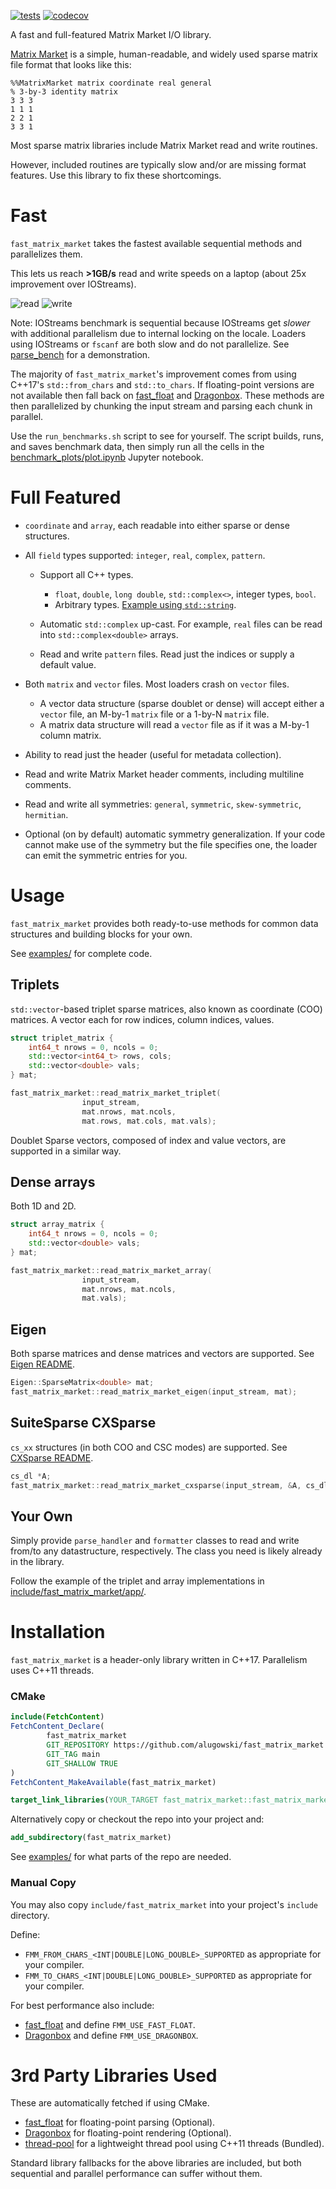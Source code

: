 [![tests](https://github.com/alugowski/fast_matrix_market/actions/workflows/tests.yml/badge.svg)](https://github.com/alugowski/fast_matrix_market/actions/workflows/tests.yml)
[![codecov](https://codecov.io/gh/alugowski/fast_matrix_market/branch/main/graph/badge.svg?token=s1G9zG4sDS)](https://codecov.io/gh/alugowski/fast_matrix_market)

A fast and full-featured Matrix Market I/O library.

[Matrix Market](https://math.nist.gov/MatrixMarket/formats.html) is a simple, human-readable, and widely used sparse matrix file format that looks like this:
```
%%MatrixMarket matrix coordinate real general
% 3-by-3 identity matrix
3 3 3
1 1 1
2 2 1
3 3 1
```
Most sparse matrix libraries include Matrix Market read and write routines.

However, included routines are typically slow and/or are missing format features. Use this library to fix these shortcomings.

# Fast

`fast_matrix_market` takes the fastest available sequential methods and parallelizes them.

This lets us reach **>1GB/s** read and write speeds on a laptop (about 25x improvement over IOStreams).

![read](benchmark_plots/parallel-scaling-cpp-read.svg)
![write](benchmark_plots/parallel-scaling-cpp-write.svg)

Note: IOStreams benchmark is sequential because IOStreams get *slower* with additional parallelism due to internal locking on the locale.
Loaders using IOStreams or `fscanf` are both slow and do not parallelize. See [parse_bench](https://github.com/alugowski/parse-bench) for a demonstration.

The majority of `fast_matrix_market`'s improvement comes from using C++17's `std::from_chars` and `std::to_chars`.
If floating-point versions are not available then fall back on [fast_float](https://github.com/fastfloat/fast_float) 
and [Dragonbox](https://github.com/jk-jeon/dragonbox). These methods are then parallelized by chunking the input stream and parsing each chunk in parallel.

Use the `run_benchmarks.sh` script to see for yourself. The script builds, runs, and saves benchmark data, then simply run all the cells in the [benchmark_plots/plot.ipynb](benchmark_plots/plot.ipynb) Jupyter notebook.

# Full Featured

* `coordinate` and `array`, each readable into either sparse or dense structures.

* All `field` types supported: `integer`, `real`, `complex`, `pattern`.

  * Support all C++ types.
    * `float`, `double`, `long double`, `std::complex<>`, integer types, `bool`.
    * Arbitrary types. [Example using `std::string`](tests/user_type_test.cpp).

  * Automatic `std::complex` up-cast. For example, `real` files can be read into `std::complex<double>` arrays.

  * Read and write `pattern` files. Read just the indices or supply a default value.

* Both `matrix` and `vector` files. Most loaders crash on `vector` files.
  * A vector data structure (sparse doublet or dense) will accept either a `vector` file, an M-by-1 `matrix` file or a 1-by-N `matrix` file.
  * A matrix data structure will read a `vector` file as if it was a M-by-1 column matrix.

* Ability to read just the header (useful for metadata collection).

* Read and write Matrix Market header comments, including multiline comments.

* Read and write all symmetries: `general`, `symmetric`, `skew-symmetric`, `hermitian`.

* Optional (on by default) automatic symmetry generalization. If your code cannot make use of the symmetry but the file specifies one, the loader can emit the symmetric entries for you.

# Usage

`fast_matrix_market` provides both ready-to-use methods for common data structures and building blocks for your own.

See [examples/](examples) for complete code.

## Triplets
`std::vector`-based triplet sparse matrices, also known as coordinate (COO) matrices. A vector each for row indices, column indices, values.

```c++
struct triplet_matrix {
    int64_t nrows = 0, ncols = 0;
    std::vector<int64_t> rows, cols;
    std::vector<double> vals;
} mat;

fast_matrix_market::read_matrix_market_triplet(
                input_stream,
                mat.nrows, mat.ncols,
                mat.rows, mat.cols, mat.vals);
```

Doublet Sparse vectors, composed of index and value vectors, are supported in a similar way.

## Dense arrays
Both 1D and 2D.
```c++
struct array_matrix {
    int64_t nrows = 0, ncols = 0;
    std::vector<double> vals;
} mat;

fast_matrix_market::read_matrix_market_array(
                input_stream,
                mat.nrows, mat.ncols,
                mat.vals);
```

## Eigen
Both sparse matrices and dense matrices and vectors are supported. See [Eigen README](README.Eigen.md).
```c++
Eigen::SparseMatrix<double> mat;
fast_matrix_market::read_matrix_market_eigen(input_stream, mat);
```

## SuiteSparse CXSparse
`cs_xx` structures (in both COO and CSC modes) are supported. See [CXSparse README](README.CXSparse.md).
```c++
cs_dl *A;
fast_matrix_market::read_matrix_market_cxsparse(input_stream, &A, cs_dl_spalloc);
```

## Your Own

Simply provide `parse_handler` and `formatter` classes to read and write from/to any datastructure, respectively. The class you need is likely already in the library.

Follow the example of the triplet and array implementations in [include/fast_matrix_market/app/](include/fast_matrix_market/app).

# Installation

`fast_matrix_market` is a header-only library written in C++17. Parallelism uses C++11 threads.

### CMake

```cmake
include(FetchContent)
FetchContent_Declare(
        fast_matrix_market
        GIT_REPOSITORY https://github.com/alugowski/fast_matrix_market
        GIT_TAG main
        GIT_SHALLOW TRUE
)
FetchContent_MakeAvailable(fast_matrix_market)

target_link_libraries(YOUR_TARGET fast_matrix_market::fast_matrix_market)
```

Alternatively copy or checkout the repo into your project and:
```cmake
add_subdirectory(fast_matrix_market)
```
See [examples/](examples) for what parts of the repo are needed.

### Manual Copy
You may also copy `include/fast_matrix_market` into your project's `include` directory.

Define:
* `FMM_FROM_CHARS_<INT|DOUBLE|LONG_DOUBLE>_SUPPORTED` as appropriate for your compiler.
* `FMM_TO_CHARS_<INT|DOUBLE|LONG_DOUBLE>_SUPPORTED` as appropriate for your compiler.

For best performance also include:
* [fast_float](https://github.com/fastfloat/fast_float) and define `FMM_USE_FAST_FLOAT`.
* [Dragonbox](https://github.com/jk-jeon/dragonbox) and define `FMM_USE_DRAGONBOX`.


# 3rd Party Libraries Used
These are automatically fetched if using CMake.

* [fast_float](https://github.com/fastfloat/fast_float) for floating-point parsing (Optional).
* [Dragonbox](https://github.com/jk-jeon/dragonbox) for floating-point rendering (Optional).
* [thread-pool](https://github.com/bshoshany/thread-pool) for a lightweight thread pool using C++11 threads (Bundled). 

Standard library fallbacks for the above libraries are included, but both sequential and parallel performance can suffer without them.